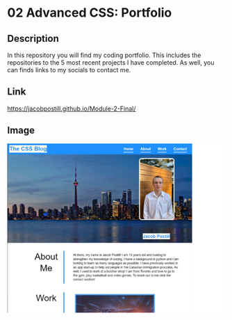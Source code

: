 # 02 Advanced CSS: Portfolio
## Description

In this repository you will find my coding portfolio. This includes the repositories to the 5 most recent projects I have completed. As well, you can finds links to my socials to contact me.

## Link
https://jacobpostill.github.io/Module-2-Final/

## Image

![This includes a sameple image of the profile.](./Assets/Images/profile.png)

